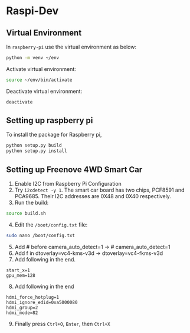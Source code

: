 # Raspi-Dev

## Virtual Environment
In `raspberry-pi` use the virtual environment as below:
```bash
python -m venv ~/env
```
Activate virtual environment:
```bash
source ~/env/bin/activate
```
Deactivate virtual environment:
```bash
deactivate
```

## Setting up raspberry pi
To install the package for Raspberry pi,

```bash
python setup.py build
python setup.py install
```

## Setting up Freenove 4WD Smart Car

1. Enable I2C from Raspberry Pi Configuration
2. Try `i2cdetect -y 1`. The smart car board has two chips, PCF8591 and PCA9685. Their I2C addresses are 0X48 and 0X40 respectively.
3. Run the build:
```bash
source build.sh
```
4. Edit the `/boot/config.txt` file:
```bash
sudo nano /boot/config.txt
```
5. Add # before camera_auto_detect=1 -> # camera_auto_detect=1
6. Add f in dtoverlay=vc4-kms-v3d    -> dtoverlay=vc4-fkms-v3d
7. Add following in the end. 
```
start_x=1
gpu_mem=128
```
8. Add following in the end
```
hdmi_force_hotplug=1 
hdmi_ignore_edid=0xa5000080 
hdmi_group=2
hdmi_mode=82
```
9. Finally press `Ctrl+O`, `Enter`, then `Ctrl+X`


